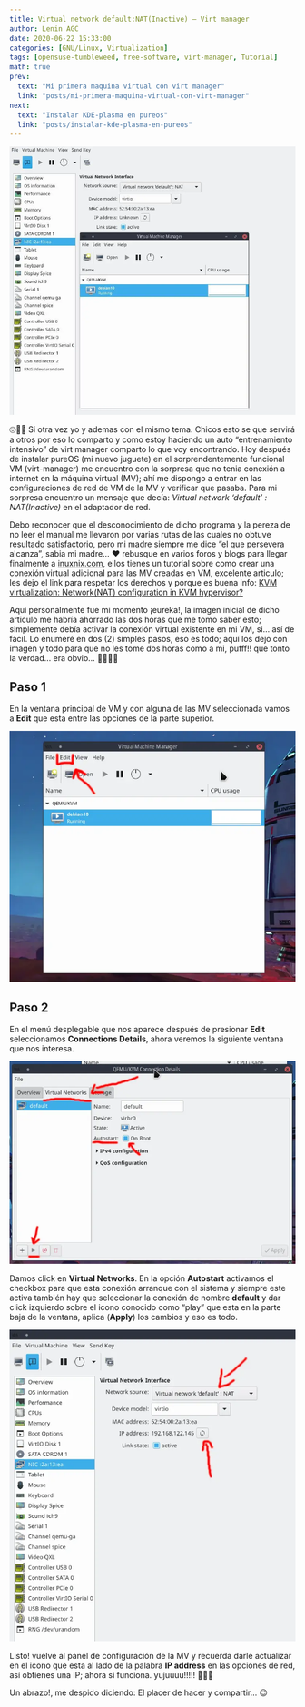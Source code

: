 ```yaml
---
title: Virtual network default:NAT(Inactive) – Virt manager
author: Lenin AGC
date: 2020-06-22 15:33:00
categories: [GNU/Linux, Virtualization]
tags: [opensuse-tumbleweed, free-software, virt-manager, Tutorial]
math: true
prev:
  text: "Mi primera maquina virtual con virt manager"
  link: "posts/mi-primera-maquina-virtual-con-virt-manager"
next:
  text: "Instalar KDE-plasma en pureos"
  link: "posts/instalar-kde-plasma-en-pureos"
---
```


![search program](/assets/img_posts/post3_img0.webp)

🙄🤣🤣 Si otra vez yo y ademas con el mismo tema. Chicos esto se que servirá a otros por eso lo comparto y como estoy haciendo un auto “entrenamiento intensivo” de virt manager comparto lo que voy encontrando. Hoy después de instalar pureOS (mi nuevo juguete) en el sorprendentemente funcional VM (virt-manager) me encuentro con la sorpresa que no tenia conexión a internet en la máquina virtual (MV); ahí me dispongo a entrar en las configuraciones de red de VM de la MV y verificar que pasaba. Para mi sorpresa encuentro un mensaje que decía: _Virtual network ‘default’ : NAT(Inactive)_ en el adaptador de red.

Debo reconocer que el desconocimiento de dicho programa y la pereza de no leer el manual me llevaron por varias rutas de las cuales no obtuve resultado satisfactorio, pero mi madre siempre me dice “el que persevera alcanza”, sabia mi madre… ❤️ rebusque en varios foros y blogs para llegar finalmente a [inuxnix.com](https://www.linuxnix.com), ellos tienes un tutorial sobre como crear una conexión virtual adicional para las MV creadas en VM, excelente articulo; les dejo el link para respetar los derechos y porque es buena info: [KVM virtualization: Network(NAT) configuration in KVM hypervisor?](https://www.linuxnix.com/kvm-virtualization-network-nat-configuration-in-kvm-hypervisor/)

Aquí personalmente fue mi momento ¡eureka!, la imagen inicial de dicho articulo me habría ahorrado las dos horas que me tomo saber esto; simplemente debía activar la conexión virtual existente en mi VM, si… así de fácil. Lo enumeré en dos (2) simples pasos, eso es todo; aquí los dejo con imagen y todo para que no les tome dos horas como a mi, pufff!! que tonto la verdad… era obvio… 🤣🤣🤣🤣

## Paso 1

En la ventana principal de VM y con alguna de las MV seleccionada vamos a **Edit** que esta entre las opciones de la parte superior.

![search program](/assets/img_posts/post3_img1.webp)

## Paso 2

En el menú desplegable que nos aparece después de presionar **Edit** seleccionamos **Connections Details**, ahora veremos la siguiente ventana que nos interesa.

![search program](/assets/img_posts/post3_img2.webp)

Damos click en **Virtual Networks**. En la opción **Autostart** activamos el checkbox para que esta conexión arranque con el sistema y siempre este activa también hay que seleccionar la conexión de nombre **default** y dar click izquierdo sobre el icono conocido como “play” que esta en la parte baja de la ventana, aplica (**Apply**) los cambios y eso es todo.

![search program](/assets/img_posts/post3_img3.webp)

Listo! vuelve al panel de configuración de la MV y recuerda darle actualizar en el icono que esta al lado de la palabra **IP address** en las opciones de red, así obtienes una IP; ahora si funciona. yujuuuu!!!!! 👏👏👏

Un abrazo!, me despido diciendo: El placer de hacer y compartir… 😉
